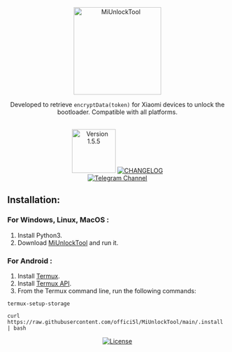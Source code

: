 <div align="center">
  <img src="https://img.shields.io/badge/MiUnlockTool-%23FF6900?style=flat&logo=xiaomi&logoColor=white" alt="MiUnlockTool" width="200"/>
  <p>Developed to retrieve <code>encryptData(token)</code> for Xiaomi devices to unlock the bootloader. Compatible with all platforms.</p>
  <br>
  <div style="display: inline-block;">
    <img src="https://img.shields.io/badge/Version-1.5.5-brightgreen" alt="Version 1.5.5" width="100"/>
    <a href="https://github.com/offici5l/MiUnlockTool/blob/main/CHANGELOG.md">
      <img src="https://img.shields.io/badge/Changelog-%23000000?style=flat&logo=github&logoColor=white" alt="CHANGELOG"/>
    </a>
  </div>
  <br>
  <a href="https://t.me/Offici5l_Channel">
    <img src="https://img.shields.io/badge/Telegram-%230077B5?style=flat&logo=telegram&logoColor=white" alt="Telegram Channel"/>
  </a>
</div>

<h2>Installation:</h2>

<h3>For Windows, Linux, MacOS :</h3>

<ol>
  <li>Install Python3.</li>
  <li>Download <a href="https://codeload.github.com/offici5l/MiUnlockTool/zip/refs/heads/main">MiUnlockTool</a> and run it.</li>
</ol>

<h3>For Android :</h3>

<ol>
  <li>Install <a href="https://github.com/termux/termux-app/releases/download/v0.118.0/termux-app_v0.118.0+github-debug_universal.apk">Termux</a>.</li>
  <li>Install <a href="https://github.com/termux/termux-api/releases/download/v0.50.1/termux-api_v0.50.1+github-debug.apk">Termux API</a>.</li>
  <li>From the Termux command line, run the following commands:</li>
</ol>

<pre><code>termux-setup-storage</code></pre>
<pre><code>curl https://raw.githubusercontent.com/offici5l/MiUnlockTool/main/.install | bash</code></pre>

<div align="center">
  <a href="./LICENSE">
    <img src="https://img.shields.io/badge/License-Apache_2.0-blue.svg" alt="License"/>
  </a>
</div>